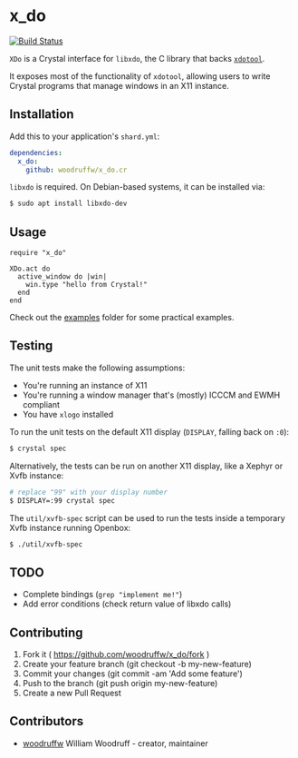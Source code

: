 x_do
====

[![Build Status](https://travis-ci.org/woodruffw/x_do.cr.svg?branch=master)](https://travis-ci.org/woodruffw/x_do.cr)

`XDo` is a Crystal interface for `libxdo`,
the C library that backs [`xdotool`](https://github.com/jordansissel/xdotool).

It exposes most of the functionality of `xdotool`, allowing
users to write Crystal programs that manage windows in an X11 instance.

## Installation

Add this to your application's `shard.yml`:

```yaml
dependencies:
  x_do:
    github: woodruffw/x_do.cr
```

`libxdo` is required. On Debian-based systems, it can be installed via:

```bash
$ sudo apt install libxdo-dev
```

## Usage

```crystal
require "x_do"

XDo.act do
  active_window do |win|
    win.type "hello from Crystal!"
  end
end
```

Check out the [examples](./examples) folder for some practical examples.

## Testing

The unit tests make the following assumptions:

* You're running an instance of X11
* You're running a window manager that's (mostly) ICCCM and EWMH compliant
* You have `xlogo` installed

To run the unit tests on the default X11 display (`DISPLAY`, falling back on `:0`):

```bash
$ crystal spec
```

Alternatively, the tests can be run on another X11 display, like a Xephyr or Xvfb instance:

```bash
# replace "99" with your display number
$ DISPLAY=:99 crystal spec
```

The `util/xvfb-spec` script can be used to run the tests inside a temporary Xvfb instance running
Openbox:

```bash
$ ./util/xvfb-spec
```

## TODO

* Complete bindings (`grep "implement me!"`)
* Add error conditions (check return value of libxdo calls)

## Contributing

1. Fork it ( https://github.com/woodruffw/x_do/fork )
2. Create your feature branch (git checkout -b my-new-feature)
3. Commit your changes (git commit -am 'Add some feature')
4. Push to the branch (git push origin my-new-feature)
5. Create a new Pull Request

## Contributors

- [woodruffw](https://github.com/woodruffw) William Woodruff - creator, maintainer
